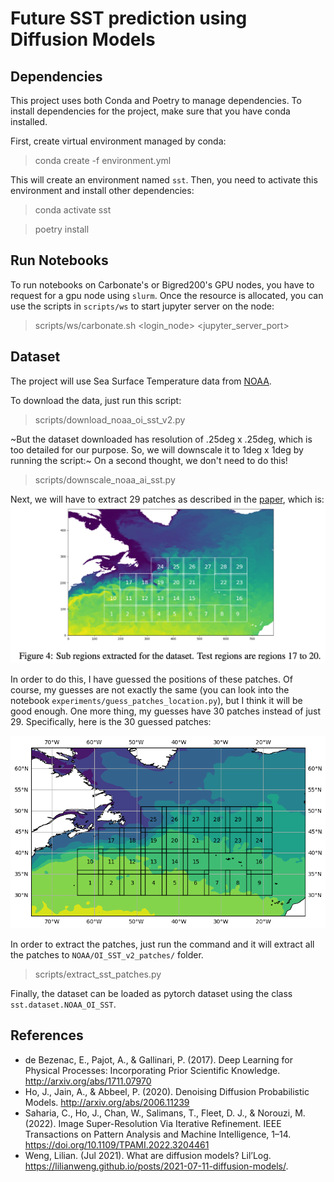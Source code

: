 # Future SST prediction using Diffusion Models
## Dependencies

This project uses both Conda and Poetry to manage dependencies.
To install dependencies for the project, make sure that you have conda installed.

First, create virtual environment managed by conda:

> conda create -f environment.yml

This will create an environment named `sst`.
Then, you need to activate this environment and install other dependencies:

> conda activate sst

> poetry install

## Run Notebooks

To run notebooks on Carbonate's or Bigred200's GPU nodes,
you have to request for a gpu node using `slurm`.
Once the resource is allocated,
you can use the scripts in `scripts/ws` to start jupyter server on the node:

> scripts/ws/carbonate.sh <login_node> <jupyter_server_port>

## Dataset

The project will use Sea Surface Temperature data from [NOAA](https://psl.noaa.gov/data/gridded/data.noaa.oisst.v2.highres.html).

To download the data, just run this script:

> scripts/download_noaa_oi_sst_v2.py

~But the dataset downloaded has resolution of .25deg x .25deg,
which is too detailed for our purpose.
So, we will downscale it to 1deg x 1deg by running the script:~
On a second thought, we don't need to do this!

> scripts/downscale_noaa_ai_sst.py

Next, we will have to extract 29 patches as described in the [paper](https://arxiv.org/abs/1711.07970),
which is:
![](./resources/images/sst_prediction_roi.png)

In order to do this, I have guessed the positions of these patches.
Of course, my guesses are not exactly the same
(you can look into the notebook `experiments/guess_patches_location.py`),
but I think it will be good enough.
One more thing, my guesses have 30 patches instead of just 29.
Specifically, here is the 30 guessed patches:

![Guessed SST Patches](./resources/images/sst_guessed_patches.png)

In order to extract the patches, just run the command
and it will extract all the patches to `NOAA/OI_SST_v2_patches/` folder.

> scripts/extract_sst_patches.py

Finally, the dataset can be loaded as pytorch dataset using the class
`sst.dataset.NOAA_OI_SST`.

## References

* de Bezenac, E., Pajot, A., & Gallinari, P. (2017).
Deep Learning for Physical Processes: Incorporating Prior Scientific Knowledge.
http://arxiv.org/abs/1711.07970
* Ho, J., Jain, A., & Abbeel, P. (2020).
Denoising Diffusion Probabilistic Models.
http://arxiv.org/abs/2006.11239
* Saharia, C., Ho, J., Chan, W., Salimans, T., Fleet, D. J., & Norouzi, M. (2022).
Image Super-Resolution Via Iterative Refinement.
IEEE Transactions on Pattern Analysis and Machine Intelligence, 1–14.
https://doi.org/10.1109/TPAMI.2022.3204461
* Weng, Lilian. (Jul 2021).
What are diffusion models? Lil’Log.
https://lilianweng.github.io/posts/2021-07-11-diffusion-models/.
